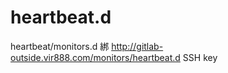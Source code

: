 # heartbeat.d

heartbeat/monitors.d
綁 http://gitlab-outside.vir888.com/monitors/heartbeat.d SSH key
